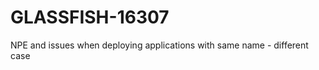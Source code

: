 GLASSFISH-16307
===============

NPE and issues when deploying applications with same name - different case